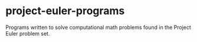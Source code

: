 # project-euler-programs

Programs written to solve computational math problems found in the Project Euler problem set.
